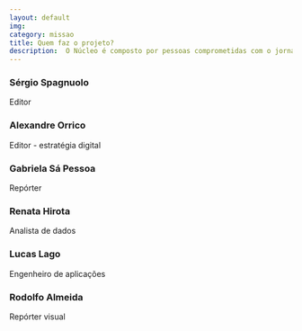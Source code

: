 ```yaml
---
layout: default
img:
category: missao
title: Quem faz o projeto?
description:  O Núcleo é composto por pessoas comprometidas com o jornalismo e que possuem experiência em investigações orientadas por dados, estratégia digital e produtos editoriais.
---
```


### Sérgio Spagnuolo
Editor
<a href="https://twitter.com/sergiospagnuolo" target="_blank"><i class="fa fa-twitter fa-lg"></i></a>

### Alexandre Orrico
Editor - estratégia digital
<a href="https://twitter.com/alexorrico" target="_blank"><i class="fa fa-twitter fa-lg"></i></a>

### Gabriela Sá Pessoa
Repórter
<a href="https://twitter.com/pessoagabi" target="_blank"><i class="fa fa-twitter fa-lg"></i></a>

### Renata Hirota
Analista de dados
<a href="https://twitter.com/renata_mh" target="_blank"><i class="fa fa-twitter fa-lg"></i></a>

### Lucas Lago
Engenheiro de aplicações
<a href="https://twitter.com/lucaslago" target="_blank"><i class="fa fa-twitter fa-lg"></i></a>

### Rodolfo Almeida
Repórter visual
<a href="https://twitter.com/rodolfoalmd" target="_blank"><i class="fa fa-twitter fa-lg"></i></a>
